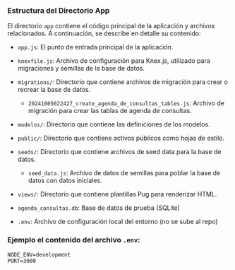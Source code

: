 ### Estructura del Directorio App

El directorio `app` contiene el código principal de la aplicación y archivos relacionados. A continuación, se describe en detalle su contenido:

- `app.js`: El punto de entrada principal de la aplicación.
- `knexfile.js`: Archivo de configuración para Knex.js, utilizado para migraciones y semillas de la base de datos.
- `migrations/`: Directorio que contiene archivos de migración para crear o recrear la base de datos.
  - `20241005022427_create_agenda_de_consultas_tables.js`: Archivo de migración para crear las tablas de agenda de consultas.
- `modelos/`: Directorio que contiene las definiciones de los modelos.
- `public/`: Directorio que contiene activos públicos como hojas de estilo.
- `seeds/`: Directorio que contiene archivos de seed data para la base de datos.
  - `seed_data.js`: Archivo de datos de semillas para poblar la base de datos con datos iniciales.
- `views/`: Directorio que contiene plantillas Pug para renderizar HTML.
- `agenda_consultas.db`: Base de datos de prueba (SQLite)

- `.env`: Archivo de configuración local del entorno (no se sube al repo)

### Ejemplo el contenido del archivo `.env`:

```plaintext
NODE_ENV=development
PORT=3000
```
